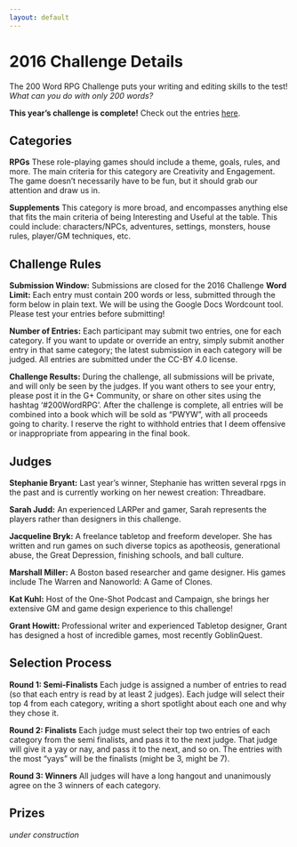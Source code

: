```yaml
---
layout: default
---
```

# 2016 Challenge Details

The 200 Word RPG Challenge puts your writing and editing skills to the test!
_What can you do with only 200 words?_

**This year’s challenge is complete!**
Check out the entries [here](2016entries).

## Categories

**RPGs**
These role-playing games should include a theme, goals, rules, and more. The main criteria for this category are Creativity and Engagement. The game doesn’t necessarily have to be fun, but it should grab our attention and draw us in.	

**Supplements**
This category is more broad, and encompasses anything else that fits the main criteria of being Interesting and Useful at the table. This could include: characters/NPCs, adventures, settings, monsters, house rules, player/GM techniques, etc.

## Challenge Rules

**Submission Window:** Submissions are closed for the 2016 Challenge
**Word Limit:** Each entry must contain 200 words or less, submitted through the form below in plain text. We will be using the Google Docs Wordcount tool. Please test your entries before submitting!

**Number of Entries:** Each participant may submit two entries, one for each category. If you want to update or override an entry, simply submit another entry in that same category; the latest submission in each category will be judged. All entries are submitted under the CC-BY 4.0 license.

**Challenge Results:** During the challenge, all submissions will be private, and will only be seen by the judges. If you want others to see your entry, please post it in the G+ Community, or share on other sites using the hashtag ‘#200WordRPG’. After the challenge is complete, all entries will be combined into a book which will be sold as “PWYW”, with all proceeds going to charity. I reserve the right to withhold entries that I deem offensive or inappropriate from appearing in the final book.

## Judges

**Stephanie Bryant:** Last year’s winner, Stephanie has written several rpgs in the past and is currently working on her newest creation: Threadbare.

**Sarah Judd:** An experienced LARPer and gamer, Sarah represents the players rather than designers in this challenge.

**Jacqueline Bryk:** A freelance tabletop and freeform developer. She has written and run games on such diverse topics as apotheosis, generational abuse, the Great Depression, finishing schools, and ball culture.

**Marshall Miller:** A Boston based researcher and game designer. His games include The Warren and Nanoworld: A Game of Clones.

**Kat Kuhl:** Host of the One-Shot Podcast and Campaign, she brings her extensive GM and game design experience to this challenge!

**Grant Howitt:** Professional writer and experienced Tabletop designer, Grant has designed a host of incredible games, most recently GoblinQuest.

## Selection Process

**Round 1: Semi-Finalists**
Each judge is assigned a number of entries to read (so that each entry is read by at least 2 judges). Each judge will select their top 4 from each category, writing a short spotlight about each one and why they chose it.	

**Round 2: Finalists**
Each judge must select their top two entries of each category from the semi finalists, and pass it to the next judge. That judge will give it a yay or nay, and pass it to the next, and so on. The entries with the most “yays” will be the finalists (might be 3, might be 7).	

**Round 3: Winners**
All judges will have a long hangout and unanimously agree on the 3 winners of each category.

## Prizes

_under construction_